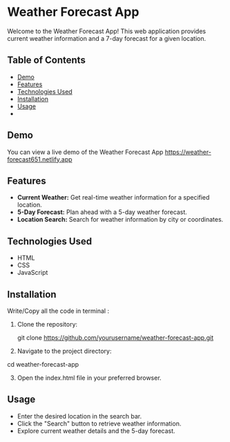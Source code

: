 # Weather Forecast App

Welcome to the Weather Forecast App! This web application provides current weather information and a 7-day forecast for a given location.

## Table of Contents

- [Demo](#demo)
- [Features](#features)
- [Technologies Used](#technologies-used)
- [Installation](#installation)
- [Usage](#usage)
- 
## Demo

You can view a live demo of the Weather Forecast App https://weather-forecast651.netlify.app

## Features

- **Current Weather:** Get real-time weather information for a specified location.
- **5-Day Forecast:** Plan ahead with a 5-day weather forecast.
- **Location Search:** Search for weather information by city or coordinates.

## Technologies Used

- HTML
- CSS
- JavaScript

## Installation
  Write/Copy all the code in terminal :
  
1. Clone the repository:

   git clone https://github.com/yourusername/weather-forecast-app.git
   
2. Navigate to the project directory:

  cd weather-forecast-app
  
3. Open the index.html file in your preferred browser.

## Usage
- Enter the desired location in the search bar.
- Click the "Search" button to retrieve weather information.
- Explore current weather details and the 5-day forecast.
